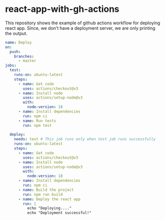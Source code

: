 # react-app-with-gh-actions

This repository shows the example of github actions workflow for deploying react app. Since, we don't have a deployment server, we are only printing the output.

```yaml
name: Deploy
on:
  push:
    branches:
      - master
jobs:
  test:
    runs-on: ubuntu-latest
    steps:
      - name: Get code
        uses: actions/checkout@v3
      - name: Install node
        uses: actions/setup-node@v3
        with:
          node-version: 18
      - name: Install dependencies
        run: npm ci
      - name: Run tests
        run: npm test
        
  deploy:
    needs: test # This job runs only when test job runs successfully
    runs-on: ubuntu-latest
    steps:
      - name: Get code
        uses: actions/checkout@v3
      - name: Install node
        uses: actions/setup-node@v3
        with:
          node-version: 18
      - name: Install dependencies
        run: npm ci
      - name: Build the project
        run: npm run build
      - name: Deploy the react app
        run: |
          echo "Deploying...."
          echo "Deployment successful!"
```
